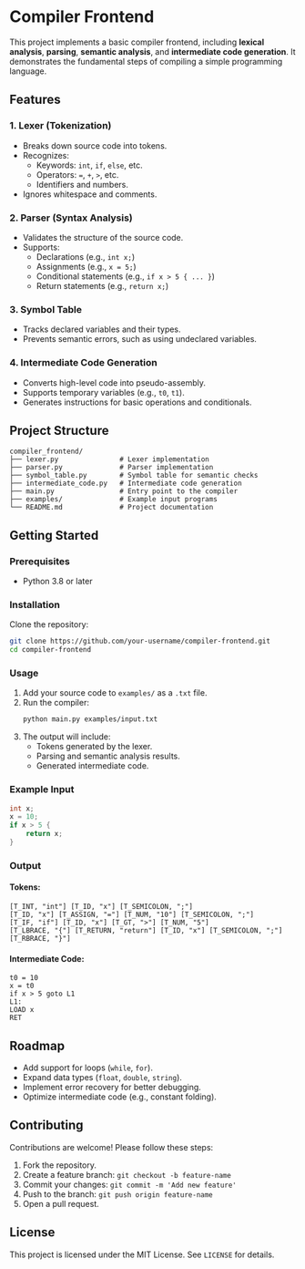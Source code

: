 # Compiler Frontend

This project implements a basic compiler frontend, including **lexical analysis**, **parsing**, **semantic analysis**, and **intermediate code generation**. It demonstrates the fundamental steps of compiling a simple programming language.

## Features

### 1. **Lexer (Tokenization)**
- Breaks down source code into tokens.
- Recognizes:
  - Keywords: `int`, `if`, `else`, etc.
  - Operators: `=`, `+`, `>`, etc.
  - Identifiers and numbers.
- Ignores whitespace and comments.

### 2. **Parser (Syntax Analysis)**
- Validates the structure of the source code.
- Supports:
  - Declarations (e.g., `int x;`)
  - Assignments (e.g., `x = 5;`)
  - Conditional statements (e.g., `if x > 5 { ... }`)
  - Return statements (e.g., `return x;`)

### 3. **Symbol Table**
- Tracks declared variables and their types.
- Prevents semantic errors, such as using undeclared variables.

### 4. **Intermediate Code Generation**
- Converts high-level code into pseudo-assembly.
- Supports temporary variables (e.g., `t0`, `t1`).
- Generates instructions for basic operations and conditionals.

## Project Structure

```
compiler_frontend/
├── lexer.py               # Lexer implementation
├── parser.py              # Parser implementation
├── symbol_table.py        # Symbol table for semantic checks
├── intermediate_code.py   # Intermediate code generation
├── main.py                # Entry point to the compiler
├── examples/              # Example input programs
└── README.md              # Project documentation
```

## Getting Started

### Prerequisites
- Python 3.8 or later

### Installation
Clone the repository:
```bash
git clone https://github.com/your-username/compiler-frontend.git
cd compiler-frontend
```

### Usage
1. Add your source code to `examples/` as a `.txt` file.
2. Run the compiler:
   ```bash
   python main.py examples/input.txt
   ```
3. The output will include:
   - Tokens generated by the lexer.
   - Parsing and semantic analysis results.
   - Generated intermediate code.

### Example Input
```cpp
int x;
x = 10;
if x > 5 {
    return x;
}
```

### Output
#### Tokens:
```
[T_INT, "int"] [T_ID, "x"] [T_SEMICOLON, ";"]
[T_ID, "x"] [T_ASSIGN, "="] [T_NUM, "10"] [T_SEMICOLON, ";"]
[T_IF, "if"] [T_ID, "x"] [T_GT, ">"] [T_NUM, "5"]
[T_LBRACE, "{"] [T_RETURN, "return"] [T_ID, "x"] [T_SEMICOLON, ";"] [T_RBRACE, "}"]
```

#### Intermediate Code:
```
t0 = 10
x = t0
if x > 5 goto L1
L1:
LOAD x
RET
```

## Roadmap
- Add support for loops (`while`, `for`).
- Expand data types (`float`, `double`, `string`).
- Implement error recovery for better debugging.
- Optimize intermediate code (e.g., constant folding).

## Contributing
Contributions are welcome! Please follow these steps:
1. Fork the repository.
2. Create a feature branch: `git checkout -b feature-name`
3. Commit your changes: `git commit -m 'Add new feature'`
4. Push to the branch: `git push origin feature-name`
5. Open a pull request.

## License
This project is licensed under the MIT License. See `LICENSE` for details.

